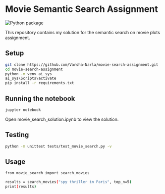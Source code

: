 # Movie Semantic Search Assignment

![Python package](https://github.com/Varsha-Narla/movie-search-assignment/actions/workflows/python-tests.yml/badge.svg)

This repository contains my solution for the semantic search on movie plots assignment.

## Setup

```bash
git clone https://github.com/Varsha-Narla/movie-search-assignment.git
cd movie-search-assignment
python -m venv ai_sys
ai_sys\Scripts\activate
pip install -r requirements.txt

```
## Running the notebook
```bash
jupyter notebook
```
Open movie_search_solution.ipynb to view the solution.

## Testing
```bash
python -m unittest tests/test_movie_search.py -v
```
## Usage
```bash
from movie_search import search_movies

results = search_movies("spy thriller in Paris", top_n=5)
print(results)
```

